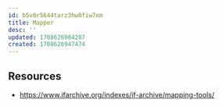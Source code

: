 ```yaml
---
id: b5v0r5644tarz3hw0fiw7nm
title: Mapper
desc: ''
updated: 1708626984207
created: 1708626947474
---
```


## Resources

- https://www.ifarchive.org/indexes/if-archive/mapping-tools/
